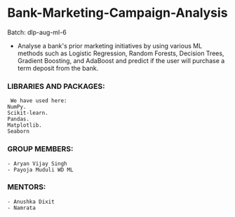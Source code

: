 # Bank-Marketing-Campaign-Analysis

Batch: dlp-aug-ml-6

- Analyse a bank's prior marketing initiatives by using various ML methods such as Logistic Regression, Random Forests, Decision Trees, Gradient Boosting, and AdaBoost and predict if the user will purchase a term deposit from the bank.


### LIBRARIES AND PACKAGES:
     We have used here:
	NumPy. 
	Scikit-learn.
	Pandas. 
	Matplotlib.
	Seaborn

### GROUP MEMBERS: 
    - Aryan Vijay Singh
    - Payoja Muduli WD ML
### MENTORS:
    - Anushka Dixit
    - Namrata



